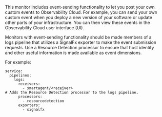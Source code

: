 This monitor includes event-sending functionality to let you post your own custom events to Observability Cloud. For example, you can send your own custom event when you deploy a new version of your software or update other parts of your infrastructure. You can then view these events in the Observability Cloud user interface (UI).

Monitors with event-sending functionality should be made members of a logs pipeline that utilizes a SignalFx exporter to make the event submission requests. Use a Resource Detection processor to ensure that host identity and other useful information is made available as event dimensions.

For example:

```
service:
  pipelines:
    logs:
      receivers:
        - smartagent/<receiver>
# Adds the Resource Detection processor to the logs pipeline.        
      processors:
        - resourcedetection
      exporters:
        - signalfx
```
